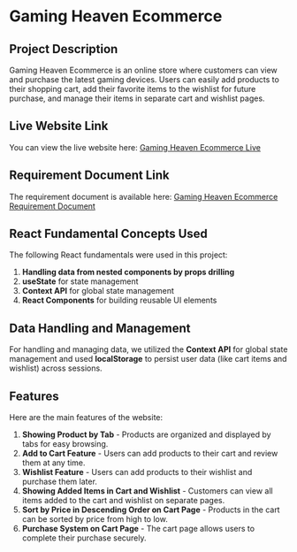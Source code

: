 # Gaming Heaven Ecommerce

## Project Description

Gaming Heaven Ecommerce is an online store where customers can view and purchase the latest gaming devices. Users can easily add products to their shopping cart, add their favorite items to the wishlist for future purchase, and manage their items in separate cart and wishlist pages. 

## Live Website Link

You can view the live website here: [Gaming Heaven Ecommerce Live](https://private-ball.surge.sh/)

## Requirement Document Link

The requirement document is available here: [Gaming Heaven Ecommerce Requirement Document](https://github.com/programming-hero-web-course-4/b10a8-gadget-heaven-AbdullahAlJubair/blob/main/Batch-10_Assignment-08.pdf)

## React Fundamental Concepts Used

The following React fundamentals were used in this project:

1. **Handling data from nested components by props drilling**
2. **useState** for state management
3. **Context API** for global state management
4. **React Components** for building reusable UI elements

## Data Handling and Management

For handling and managing data, we utilized the **Context API** for global state management and used **localStorage** to persist user data (like cart items and wishlist) across sessions.

## Features

Here are the main features of the website:

1. **Showing Product by Tab** - Products are organized and displayed by tabs for easy browsing.
2. **Add to Cart Feature** - Users can add products to their cart and review them at any time.
3. **Wishlist Feature** - Users can add products to their wishlist and purchase them later.
4. **Showing Added Items in Cart and Wishlist** - Customers can view all items added to the cart and wishlist on separate pages.
5. **Sort by Price in Descending Order on Cart Page** - Products in the cart can be sorted by price from high to low.
6. **Purchase System on Cart Page** - The cart page allows users to complete their purchase securely.


